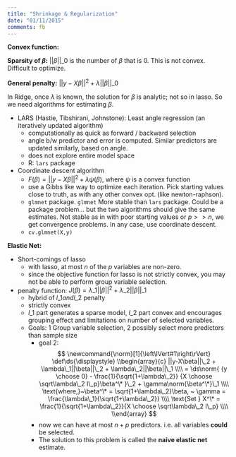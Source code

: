 ```yaml
---
title: "Shrinkage & Regularization"
date: "01/11/2015"
comments: fb
---
```


**Convex function:**

**Sparsity of $\beta$:** $||\beta||\_0$ is the number of $\beta$ that is 0. This is not convex. Difficult to optimize.

**General penalty:** $||y-X\beta||^2 + \lambda||\beta||\_0$ 

In Ridge, once $\lambda$ is known, the solution for $\beta$ is analytic; not so in lasso. So we need algorithms for estimating $\beta$. 

- LARS (Hastie, Tibshirani, Johnstone): Least angle regression (an iteratively updated algorithm)
    - computationally as quick as forward / backward selection
    - angle b/w predictor and error is computed. Similar predictors are updated similarly, based on angle.
    - does not explore entire model space
    - R: `lars` package
- Coordinate descent algorithm
  - $F(\beta) = ||y-X\beta||^2 + \lambda\psi(\beta)$, where $\psi$ is a convex function
  - use a Gibbs like way to optimize each iteration. Pick starting values close to truth, as with any other convex opt. (like newton-raphson).
  - `glmnet` package. `glmnet` More stable than `lars` package. Could be a package problem... but the two algorithms should give the same estimates. Not stable as in with poor starting values or $p \gt\gt n$, we get convergence problems. In any case, use coordinate descent.
  - `cv.glmnet(X,y)`

**Elastic Net:**

- Short-comings of lasso
  - with lasso, at most $n$ of the $p$ variables are non-zero.
  - since the objective function for lasso is not strictly convex, you may not 
    be able to perform group variable selection.
- penalty function: $J(\beta) = \lambda\_1||\beta||^2 + \lambda\_2||\beta||\_1$
  - hybrid of $l\_1 and l\_2$ penalty
  - strictly convex
  - $l\_1$ part generates a sparse model, $l\_2$ part convex and encourages grouping effect and limitations on number of selected variables.
  - Goals: 1 Group variable selection, 2 possibly select more predictors than sample size
      - goal 2: $$
          \newcommand{\norm}[1]{\left\lVert#1\right\rVert}
          \def\ds{\displaystyle}
          \\begin{array}{c}
          ||y-X\beta||\_2 + \lambda\_1||\beta||\_2 + \lambda\_2||\beta||\_1 \\\\
           = \ds\norm{ {y \choose 0} - \frac{1}{\sqrt{1+\lambda\_2}} {X \choose \sqrt\lambda\_2 I\_p}\beta^\* }\_2 + \gamma\norm{\beta^\*}\_1 \\\\
          \text{where,}~\beta^\* = \sqrt{1+\lambda\_2}\beta, ~ \gamma = \frac{\lambda\_1}{\sqrt{1+\lambda\_2}} \\\\
          \text{Set } X^\* = \frac{1}{\sqrt{1+\lambda\_2}}{X \choose \sqrt\lambda\_2 I\_p} \\\\
          \\end{array}
      $$
      - now we can have at most $n+p$ predictors. i.e. all variables **could** be selected.
      - The solution to this problem is called the **naive elastic net** estimate.
